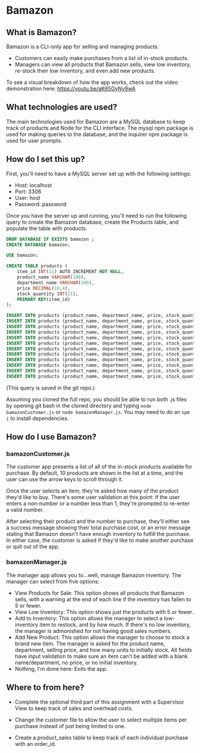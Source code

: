 # Bamazon

## What is Bamazon?
Bamazon is a CLI-only app for selling and managing products.
- Customers can easily make purchases from a list of in-stock products.
- Managers can view all products that Bamazon sells, view low inventory, re-stock their low inventory, and even add new products.

To see a visual breakdown of how the app works, check out the video demonstration here: https://youtu.be/aK65GyNy9wA

## What technologies are used?
The main technologies used for Bamazon are a MySQL database to keep track of products and Node for the CLI interface. The mysql npm package is used for making queries to the database, and the inquirer npm package is used for user prompts.

## How do I set this up?
First, you'll need to have a MySQL server set up with the following settings:
- Host: localhost
- Port: 3306
- User: host
- Password: password

Once you have the server up and running, you'll need to run the following query to create the Bamazon database, create the Products table, and populate the table with products.

```sql
DROP DATABASE IF EXISTS bamazon ;
CREATE DATABASE bamazon;

USE bamazon;

CREATE TABLE products (
    item_id INT(11) AUTO_INCREMENT NOT NULL,
    product_name VARCHAR(100),
    department_name VARCHAR(100),
    price DECIMAL(10,4),
    stock_quantity INT(11),
    PRIMARY KEY(item_id)
);

INSERT INTO products (product_name, department_name, price, stock_quantity) VALUES ("Avengers [BLU-RAY]", "Video", 18.99, 10);
INSERT INTO products (product_name, department_name, price, stock_quantity) VALUES ("Captain America: Civil War [BLU-RAY]", "Video", 20.99, 12);
INSERT INTO products (product_name, department_name, price, stock_quantity) VALUES ("Thor: Ragnarok [BLU-RAY]", "Video", 21.99, 8);
INSERT INTO products (product_name, department_name, price, stock_quantity) VALUES ("Spider-Man [PS4]", "Games", 62.99, 10);
INSERT INTO products (product_name, department_name, price, stock_quantity) VALUES ("Kingdom Hearts 3 [PS4]", "Games", 69.99, 12);
INSERT INTO products (product_name, department_name, price, stock_quantity) VALUES ("Harry Potter and the Deathly Hallows [Hardcover]", "Books", 20.99, 5);
INSERT INTO products (product_name, department_name, price, stock_quantity) VALUES ("American Gods [Hardcover]", "Books", 22.99, 6);
INSERT INTO products (product_name, department_name, price, stock_quantity) VALUES ("Horizon Zero Dawn", "Games", 20.95, 20);
INSERT INTO products (product_name, department_name, price, stock_quantity) VALUES ("Percy Jackson and the Lightning Thief [Paperback]", "Books", 12.95, 12);
INSERT INTO products (product_name, department_name, price, stock_quantity) VALUES ("Deadpool 2 [BLU-RAY]", "Video", 24.99, 10);
INSERT INTO products (product_name, department_name, price, stock_quantity) VALUES ("Logan [Digital Download]", "Video", 18.99, 12);
INSERT INTO products (product_name, department_name, price, stock_quantity) VALUES ("Star Wars: The Empire Strikes Back [BLU-RAY]", "Video", 19.99, 10);
```
(This query is saved in the git repo.)

Assuming you cloned the full repo, you should be able to run both .js files by opening git bash in the cloned directory and typing `node bamazonCustomer.js` or `node bamazonManager.js`. You may need to do an `npm i` to install dependencies.

## How do I use Bamazon?

### bamazonCustomer.js
The customer app presents a list of all of the in-stock products available for purchase. By default, 10 products are shown in the list at a time, and the user can use the arrow keys to scroll through it.

Once the user selects an item, they're asked how many of the product they'd like to buy. There's some user validation at this point: if the user enters a non-number or a number less than 1, they're prompted to re-enter a valid number.

After selecting their product and the number to purchase, they'll either see a success message showing their total purchase cost, or an error message stating that Bamazon doesn't have enough inventory to fulfill the purchase. In either case, the customer is asked if they'd like to make another purchase or quit out of the app.

### bamazonManager.js

The manager app allows you to...well, manage Bamazon inventory. The manager can select from five options:
- View Products for Sale: This option shows all products that Bamazon sells, with a warning at the end of each line if the inventory has fallen to 5 or fewer.
- View Low Inventory: This option shows just the products with 5 or fewer.
- Add to Inventory: This option allows the manager to select a low-inventory item to restock, and by how much. If there's no low inventory, the manager is admonished for not having good sales numbers.
- Add New Product: This option allows the manager to choose to stock a brand new item. The manager is asked for the product name, department, selling price, and how many units to initially stock. All fields have input validation to make sure an item can't be added with a blank name/department, no price, or no initial inventory.
- Nothing, I'm done here: Exits the app.

## Where to from here?

* Complete the optional third part of this assignment with a Supervisor View to keep track of sales and overhead costs.

* Change the customer file to allow the user to select multiple items per purchase instead of just being limited to one.

* Create a product_sales table to keep track of each individual purchase with an order_id.
